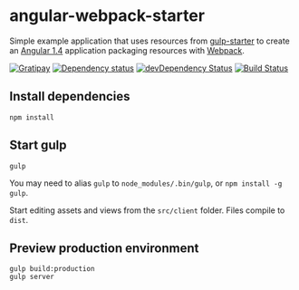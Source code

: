 # angular-webpack-starter

Simple example application that uses resources from [gulp-starter](https://github.com/greypants/gulp-starter) to create an [Angular 1.4](https://angularjs.org/) application packaging resources with [Webpack](http://webpack.github.io/).

[![Gratipay](https://img.shields.io/gratipay/voor.svg)](https://gratipay.com/voor)
[![Dependency status](https://david-dm.org/voor/angular-webpack-starter.svg)](https://david-dm.org/voor/angular-webpack-starter)
[![devDependency Status](https://david-dm.org/voor/angular-webpack-starter/dev-status.svg)](https://david-dm.org/voor/angular-webpack-starter#info=devDependencies)
[![Build Status](https://secure.travis-ci.org/voor/angular-webpack-starter.svg?branch=master)](https://travis-ci.org/voor/angular-webpack-starter)

## Install dependencies

```
npm install
```

## Start gulp

```
gulp
```

You may need to alias `gulp` to `node_modules/.bin/gulp`, or `npm install -g gulp`.

Start editing assets and views from the `src/client` folder. Files compile to `dist`.

## Preview production environment

```
gulp build:production
gulp server
```

